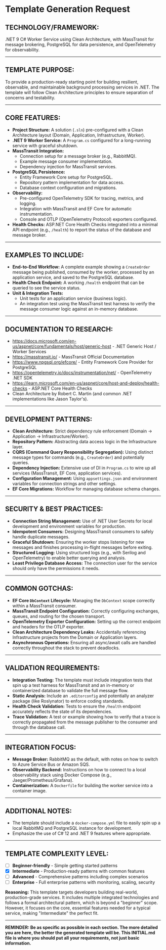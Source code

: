 # Template Generation Request

## TECHNOLOGY/FRAMEWORK:

.NET 9 C# Worker Service using Clean Architecture, with MassTransit for message brokering, PostgreSQL for data persistence, and OpenTelemetry for observability.

---

## TEMPLATE PURPOSE:

To provide a production-ready starting point for building resilient, observable, and maintainable background processing services in .NET. The template will follow Clean Architecture principles to ensure separation of concerns and testability.

---

## CORE FEATURES:

- **Project Structure:** A solution (`.sln`) pre-configured with a Clean Architecture layout (Domain, Application, Infrastructure, Worker).
- **.NET 9 Worker Service:** A `Program.cs` configured for a long-running service with graceful shutdown.
- **MassTransit Integration:**
    - Connection setup for a message broker (e.g., RabbitMQ).
    - Example message consumer implementation.
    - Dependency injection for MassTransit services.
- **PostgreSQL Persistence:**
    - Entity Framework Core setup for PostgreSQL.
    - Repository pattern implementation for data access.
    - Database context configuration and migrations.
- **Observability:**
    - Pre-configured OpenTelemetry SDK for tracing, metrics, and logging.
    - Integration with MassTransit and EF Core for automatic instrumentation.
    - Console and OTLP (OpenTelemetry Protocol) exporters configured.
- **Health Checks:** ASP.NET Core Health Checks integrated into a minimal API endpoint (e.g., `/health`) to report the status of the database and message broker.

---

## EXAMPLES TO INCLUDE:

- **End-to-End Workflow:** A complete example showing a `CreateOrder` message being published, consumed by the worker, processed by an application service, and saved to the PostgreSQL database.
- **Health Check Endpoint:** A working `/health` endpoint that can be queried to see the service status.
- **Unit & Integration Tests:**
    - Unit tests for an application service (business logic).
    - An integration test using the MassTransit test harness to verify the message consumer logic against an in-memory database.

---

## DOCUMENTATION TO RESEARCH:

- https://docs.microsoft.com/en-us/aspnet/core/fundamentals/host/generic-host - .NET Generic Host / Worker Services
- https://masstransit.io/ - MassTransit Official Documentation
- https://www.npgsql.org/efcore/ - Entity Framework Core Provider for PostgreSQL
- https://opentelemetry.io/docs/instrumentation/net/ - OpenTelemetry .NET SDK
- https://learn.microsoft.com/en-us/aspnet/core/host-and-deploy/health-checks - ASP.NET Core Health Checks
- Clean Architecture by Robert C. Martin (and common .NET implementations like Jason Taylor's).

---

## DEVELOPMENT PATTERNS:

- **Clean Architecture:** Strict dependency rule enforcement (Domain -> Application -> Infrastructure/Worker).
- **Repository Pattern:** Abstracting data access logic in the Infrastructure layer.
- **CQRS (Command Query Responsibility Segregation):** Using distinct message types for commands (e.g., `CreateOrder`) and potentially queries.
- **Dependency Injection:** Extensive use of DI in `Program.cs` to wire up all services (MassTransit, EF Core, application services).
- **Configuration Management:** Using `appsettings.json` and environment variables for connection strings and other settings.
- **EF Core Migrations:** Workflow for managing database schema changes.

---

## SECURITY & BEST PRACTICES:

- **Connection String Management:** Use of .NET User Secrets for local development and environment variables for production.
- **Idempotent Consumers:** Designing MassTransit consumers to safely handle duplicate messages.
- **Graceful Shutdown:** Ensuring the worker stops listening for new messages and finishes processing in-flight messages before exiting.
- **Structured Logging:** Using structured logs (e.g., with Serilog and OpenTelemetry) to enable better querying and analysis.
- **Least Privilege Database Access:** The connection user for the service should only have the permissions it needs.

---

## COMMON GOTCHAS:

- **EF Core `DbContext` Lifecycle:** Managing the `DbContext` scope correctly within a MassTransit consumer.
- **MassTransit Endpoint Configuration:** Correctly configuring exchanges, queues, and routing for the chosen transport.
- **OpenTelemetry Exporter Configuration:** Setting up the correct endpoint and headers for the OTLP exporter.
- **Clean Architecture Dependency Leaks:** Accidentally referencing Infrastructure projects from the Domain or Application layers.
- **Asynchronous Operations:** Ensuring all async/await calls are handled correctly throughout the stack to prevent deadlocks.

---

## VALIDATION REQUIREMENTS:

- **Integration Testing:** The template must include integration tests that spin up a test harness for MassTransit and an in-memory or containerized database to validate the full message flow.
- **Static Analysis:** Include an `.editorconfig` and potentially an analyzer package (like Roslynator) to enforce coding standards.
- **Health Check Validation:** Tests to ensure the `/health` endpoint accurately reflects the state of its dependencies.
- **Trace Validation:** A test or example showing how to verify that a trace is correctly propagated from the message publisher to the consumer and through the database call.

---

## INTEGRATION FOCUS:

- **Message Broker:** RabbitMQ as the default, with notes on how to switch to Azure Service Bus or Amazon SQS.
- **Observability Backend:** Instructions on how to connect to a local observability stack using Docker Compose (e.g., Jaeger/Prometheus/Grafana).
- **Containerization:** A `Dockerfile` for building the worker service into a container image.

---

## ADDITIONAL NOTES:

- The template should include a `docker-compose.yml` file to easily spin up a local RabbitMQ and PostgreSQL instance for development.
- Emphasize the use of C# 12 and .NET 9 features where appropriate.

---

## TEMPLATE COMPLEXITY LEVEL:

- [ ] **Beginner-friendly** - Simple getting started patterns
- [X] **Intermediate** - Production-ready patterns with common features  
- [ ] **Advanced** - Comprehensive patterns including complex scenarios
- [ ] **Enterprise** - Full enterprise patterns with monitoring, scaling, security

**Reasoning:** This template targets developers building real-world, production-grade services. It includes multiple integrated technologies and follows a formal architectural pattern, which is beyond a "beginner" scope. However, it focuses on the core, essential features needed for a typical service, making "Intermediate" the perfect fit.

---

**REMINDER: Be as specific as possible in each section. The more detailed you are here, the better the generated template will be. This INITIAL.md file is where you should put all your requirements, not just basic information.**